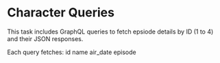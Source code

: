 # Character Queries

This task includes GraphQL queries to fetch epsiode details by ID (1 to 4) and their JSON responses.

Each query fetches:
id
name
air_date
episode
